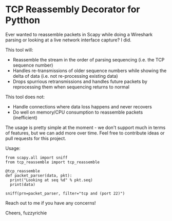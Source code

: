 # TCP Reassembly Decorator for Pytthon

Ever wanted to reassemble packets in Scapy while doing a Wireshark parsing or looking at a live network interface capture? I did.

This tool will:
 - Reassemble the stream in the order of parsing sequencing (i.e. the TCP sequence number)
 - Handles re-transmissions of older sequence numbers while showing the delta of data (i.e. not re-processing existing data)
 - Drops spurrious retransmissions and handles future packets by reprocessing them when sequencing returns to normal

This tool does not:
  - Handle connections where data loss happens and never recovers
  - Do well on memory/CPU consumption to reassemble packets (inefficient)

The usage is pretty simple at the moment - we don't support much in terms of features, but we can add more over time. Feel free to contribute ideas or pull requests for this project.

Usage:

```
from scapy.all import sniff
from tcp_reassemble import tcp_reassemble

@tcp_reassemble
def packet_parser(data, pkt):
  print("Looking at seq %d" % pkt.seq)
  print(data)

sniff(prn=packet_parser, filter="tcp and (port 22)")

```

Reach out to me if you have any concerns!

Cheers,
fuzzyrichie
